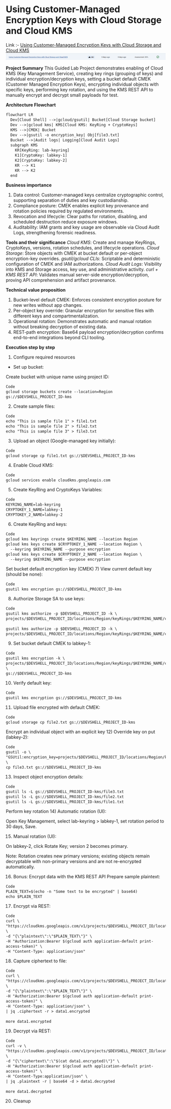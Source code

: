 # Using Customer-Managed Encryption Keys with Cloud Storage and Cloud KMS

Link :- [Using Customer-Managed Encryption Keys with Cloud Storage and Cloud KMS](https://www.skills.google/focuses/19180?parent=catalog)
![image](image-1.png)

**Project Summary**
This Guided Lab Project demonstrates enabling of Cloud KMS (Key Management Service), creating key rings (grouping of keys) and individual encryption/decryption keys, setting a bucket default CMEK (Customer Managed Encryption Keys), encrypting individual objects with specific keys, performing key rotation, and using the KMS REST API to manually encrypt and decrypt small payloads for test.

**Architecture Flowchart**
```mermaid
flowchart LR
  Dev[Cloud Shell] -->|gcloud/gsutil| Bucket[Cloud Storage bucket]
  Dev -->|gcloud kms| KMS[Cloud KMS: KeyRing + CryptoKeys]
  KMS -->|CMEK| Bucket
  Dev -->|gsutil -o encryption_key| Obj[file3.txt]
  Bucket -->|Audit logs| Logging[Cloud Audit Logs]
  subgraph KMS
    KR[KeyRing: lab-keyring]
    K1[CryptoKey: labkey-1]
    K2[CryptoKey: labkey-2]
    KR --> K1
    KR --> K2
  end
```

**Business importance**
1) Data control: Customer-managed keys centralize cryptographic control, supporting separation of duties and key custodianship.
2) Compliance posture: CMEK enables explicit key provenance and rotation policies required by regulated environments.
3) Revocation and lifecycle: Clear paths for rotation, disabling, and scheduled destruction reduce exposure windows.
4) Auditability: IAM grants and key usage are observable via Cloud Audit Logs, strengthening forensic readiness.

**Tools and their significance**
*Cloud KMS*: Create and manage KeyRings, CryptoKeys, versions, rotation schedules, and lifecycle operations.
*Cloud Storage*: Store objects with CMEK at bucket default or per-object encryption-key overrides.
*gsutil/gcloud CLIs*: Scriptable and deterministic configuration of CMEK and IAM authorizations.
*Cloud Audit Logs*: Visibility into KMS and Storage access, key use, and administrative activity.
*curl + KMS REST API*: Validates manual server-side encryption/decryption, proving API comprehension and artifact provenance.

**Technical value proposition**
1) Bucket-level default CMEK: Enforces consistent encryption posture for new writes without app changes.
2) Per-object key override: Granular encryption for sensitive files with different keys and compartmentalization.
3) Operational rotation: Demonstrates automatic and manual rotation without breaking decryption of existing data.
4) REST-path encryption: Base64 payload encryption/decryption confirms end-to-end integrations beyond CLI tooling.

**Execution step by step**
1) Configure required resources
- Set up bucket:

Create bucket with unique name using project ID:
```
Code
gcloud storage buckets create --location=Region gs://$DEVSHELL_PROJECT_ID-kms
```
2) Create sample files:
```
Code
echo "This is sample file 1" > file1.txt
echo "This is sample file 2" > file2.txt
echo "This is sample file 3" > file3.txt
```

3) Upload an object (Google-managed key initially):
```
Code
gcloud storage cp file1.txt gs://$DEVSHELL_PROJECT_ID-kms
```
4) Enable Cloud KMS:
```
Code
gcloud services enable cloudkms.googleapis.com
```
5) Create KeyRing and CryptoKeys
Variables:
```
Code
KEYRING_NAME=lab-keyring
CRYPTOKEY_1_NAME=labkey-1
CRYPTOKEY_2_NAME=labkey-2
```
6) Create KeyRing and keys:
```
Code
gcloud kms keyrings create $KEYRING_NAME --location Region
gcloud kms keys create $CRYPTOKEY_1_NAME --location Region \
  --keyring $KEYRING_NAME --purpose encryption
gcloud kms keys create $CRYPTOKEY_2_NAME --location Region \
  --keyring $KEYRING_NAME --purpose encryption
```

Set bucket default encryption key (CMEK)
7) View current default key (should be none):
```
Code
gsutil kms encryption gs://$DEVSHELL_PROJECT_ID-kms
```
8) Authorize Storage SA to use keys:
```
Code
gsutil kms authorize -p $DEVSHELL_PROJECT_ID -k \
projects/$DEVSHELL_PROJECT_ID/locations/Region/keyRings/$KEYRING_NAME/cryptoKeys/$CRYPTOKEY_1_NAME

gsutil kms authorize -p $DEVSHELL_PROJECT_ID -k \
projects/$DEVSHELL_PROJECT_ID/locations/Region/keyRings/$KEYRING_NAME/cryptoKeys/$CRYPTOKEY_2_NAME
```
9) Set bucket default CMEK to labkey-1:
```
Code
gsutil kms encryption -k \
projects/$DEVSHELL_PROJECT_ID/locations/Region/keyRings/$KEYRING_NAME/cryptoKeys/$CRYPTOKEY_1_NAME \
gs://$DEVSHELL_PROJECT_ID-kms
```
10) Verify default key:
```
Code
gsutil kms encryption gs://$DEVSHELL_PROJECT_ID-kms
```
11) Upload file encrypted with default CMEK:
```
Code
gcloud storage cp file2.txt gs://$DEVSHELL_PROJECT_ID-kms
```
Encrypt an individual object with an explicit key
12) Override key on put (labkey-2):
```
Code
gsutil -o \
"GSUtil:encryption_key=projects/$DEVSHELL_PROJECT_ID/locations/Region/keyRings/$KEYRING_NAME/cryptoKeys/$CRYPTOKEY_2_NAME" \
cp file3.txt gs://$DEVSHELL_PROJECT_ID-kms
```
13) Inspect object encryption details:
```
Code
gsutil ls -L gs://$DEVSHELL_PROJECT_ID-kms/file3.txt
gsutil ls -L gs://$DEVSHELL_PROJECT_ID-kms/file2.txt
gsutil ls -L gs://$DEVSHELL_PROJECT_ID-kms/file1.txt
```
Perform key rotation
14) Automatic rotation (UI):

Open Key Management, select lab-keyring > labkey-1, set rotation period to 30 days, Save.

15) Manual rotation (UI):

On labkey-2, click Rotate Key; version 2 becomes primary.

Note: Rotation creates new primary versions; existing objects remain decryptable with non-primary versions and are not re-encrypted automatically.

16) Bonus: Encrypt data with the KMS REST API
Prepare sample plaintext:
```
Code
PLAIN_TEXT=$(echo -n "Some text to be encrypted" | base64)
echo $PLAIN_TEXT
```

17) Encrypt via REST:
```
Code
curl \
"https://cloudkms.googleapis.com/v1/projects/$DEVSHELL_PROJECT_ID/locations/Region/keyRings/$KEYRING_NAME/cryptoKeys/$CRYPTOKEY_1_NAME:encrypt" \
-d "{\"plaintext\":\"$PLAIN_TEXT\"}" \
-H "Authorization:Bearer $(gcloud auth application-default print-access-token)" \
-H "Content-Type: application/json"
```

18) Capture ciphertext to file:
```
Code
curl \
"https://cloudkms.googleapis.com/v1/projects/$DEVSHELL_PROJECT_ID/locations/Region/keyRings/$KEYRING_NAME/cryptoKeys/$CRYPTOKEY_1_NAME:encrypt" \
-d "{\"plaintext\":\"$PLAIN_TEXT\"}" \
-H "Authorization:Bearer $(gcloud auth application-default print-access-token)" \
-H "Content-Type: application/json" \
| jq .ciphertext -r > data1.encrypted

more data1.encrypted
```
19) Decrypt via REST:
```
Code
curl -v \
"https://cloudkms.googleapis.com/v1/projects/$DEVSHELL_PROJECT_ID/locations/Region/keyRings/$KEYRING_NAME/cryptoKeys/$CRYPTOKEY_1_NAME:decrypt" \
-d "{\"ciphertext\":\"$(cat data1.encrypted)\"}" \
-H "Authorization:Bearer $(gcloud auth application-default print-access-token)" \
-H "Content-Type:application/json" \
| jq .plaintext -r | base64 -d > data1.decrypted

more data1.decrypted
```
20) Cleanup